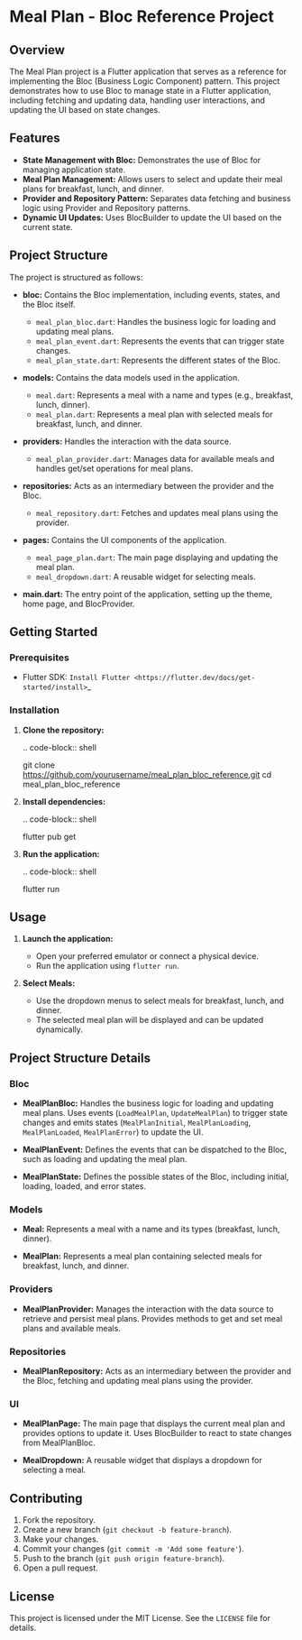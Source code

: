 Meal Plan - Bloc Reference Project
==================================

Overview
--------

The Meal Plan project is a Flutter application that serves as a reference for implementing the Bloc (Business Logic Component) pattern. This project demonstrates how to use Bloc to manage state in a Flutter application, including fetching and updating data, handling user interactions, and updating the UI based on state changes.

Features
--------

- **State Management with Bloc:** Demonstrates the use of Bloc for managing application state.
- **Meal Plan Management:** Allows users to select and update their meal plans for breakfast, lunch, and dinner.
- **Provider and Repository Pattern:** Separates data fetching and business logic using Provider and Repository patterns.
- **Dynamic UI Updates:** Uses BlocBuilder to update the UI based on the current state.

Project Structure
-----------------

The project is structured as follows:

- **bloc:** Contains the Bloc implementation, including events, states, and the Bloc itself.

    - `meal_plan_bloc.dart`: Handles the business logic for loading and updating meal plans.
    - `meal_plan_event.dart`: Represents the events that can trigger state changes.
    - `meal_plan_state.dart`: Represents the different states of the Bloc.

- **models:** Contains the data models used in the application.

    - `meal.dart`: Represents a meal with a name and types (e.g., breakfast, lunch, dinner).
    - `meal_plan.dart`: Represents a meal plan with selected meals for breakfast, lunch, and dinner.

- **providers:** Handles the interaction with the data source.

    - `meal_plan_provider.dart`: Manages data for available meals and handles get/set operations for meal plans.

- **repositories:** Acts as an intermediary between the provider and the Bloc.

    - `meal_repository.dart`: Fetches and updates meal plans using the provider.

- **pages:** Contains the UI components of the application.

    - `meal_page_plan.dart`: The main page displaying and updating the meal plan.
    - `meal_dropdown.dart`: A reusable widget for selecting meals.

- **main.dart:** The entry point of the application, setting up the theme, home page, and BlocProvider.

Getting Started
---------------

### Prerequisites

- Flutter SDK: `Install Flutter <https://flutter.dev/docs/get-started/install>`_

### Installation

1. **Clone the repository:**

   .. code-block:: shell

   git clone https://github.com/yourusername/meal_plan_bloc_reference.git
   cd meal_plan_bloc_reference

2. **Install dependencies:**

   .. code-block:: shell

   flutter pub get

3. **Run the application:**

   .. code-block:: shell

   flutter run

Usage
-----

1. **Launch the application:**

    - Open your preferred emulator or connect a physical device.
    - Run the application using `flutter run`.

2. **Select Meals:**

    - Use the dropdown menus to select meals for breakfast, lunch, and dinner.
    - The selected meal plan will be displayed and can be updated dynamically.

Project Structure Details
-------------------------

### Bloc

- **MealPlanBloc:** Handles the business logic for loading and updating meal plans. Uses events (`LoadMealPlan`, `UpdateMealPlan`) to trigger state changes and emits states (`MealPlanInitial`, `MealPlanLoading`, `MealPlanLoaded`, `MealPlanError`) to update the UI.

- **MealPlanEvent:** Defines the events that can be dispatched to the Bloc, such as loading and updating the meal plan.

- **MealPlanState:** Defines the possible states of the Bloc, including initial, loading, loaded, and error states.

### Models

- **Meal:** Represents a meal with a name and its types (breakfast, lunch, dinner).

- **MealPlan:** Represents a meal plan containing selected meals for breakfast, lunch, and dinner.

### Providers

- **MealPlanProvider:** Manages the interaction with the data source to retrieve and persist meal plans. Provides methods to get and set meal plans and available meals.

### Repositories

- **MealPlanRepository:** Acts as an intermediary between the provider and the Bloc, fetching and updating meal plans using the provider.

### UI

- **MealPlanPage:** The main page that displays the current meal plan and provides options to update it. Uses BlocBuilder to react to state changes from MealPlanBloc.

- **MealDropdown:** A reusable widget that displays a dropdown for selecting a meal.

Contributing
------------

1. Fork the repository.
2. Create a new branch (`git checkout -b feature-branch`).
3. Make your changes.
4. Commit your changes (`git commit -m 'Add some feature'`).
5. Push to the branch (`git push origin feature-branch`).
6. Open a pull request.

License
-------

This project is licensed under the MIT License. See the `LICENSE` file for details.
